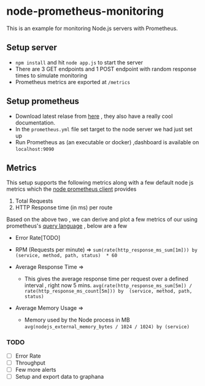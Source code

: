 # node-prometheus-monitoring

This is an example for monitoring Node.js servers with Prometheus.

## Setup server

* `npm install` and hit `node app.js` to start the server 
* There are 3 GET endpoints and 1 POST endpoint with random response times to simulate monitoring
* Prometheus metrics are exported at `/metrics`

## Setup prometheus
* Download latest relase from [here](https://prometheus.io/download/) , they also have a really cool documentation.
* In the `prometheus.yml` file set target to the node server we had just set up
* Run Prometheus as (an executable or docker) ,dashboard is available on `localhost:9090`


## Metrics

This setup supports the following metrics along with a few default node js metrics which the  [node prometheus client](https://github.com/siimon/prom-client) provides

1. Total Requests
2. HTTP Response time (in ms) per route

Based on the above two , we can derive and plot a few metrics of our using prometheus's [query language](https://prometheus.io/docs/prometheus/latest/querying/basics/) , below are a few

* Error Rate[TODO]
* RPM (Requests per minute) =>
```sum(rate(http_response_ms_sum[1m])) by (service, method, path, status)  * 60```

* Average Response Time =>
    - This gives the average response time per request over a defined interval , right now 5 mins.
    `avg(rate(http_response_ms_sum[5m]) / rate(http_response_ms_count[5m])) by  (service, method, path, status)`

* Average Memory Usage =>
    - Memory used by the Node process in MB
`avg(nodejs_external_memory_bytes / 1024 / 1024) by (service)`


### TODO
- [ ] Error Rate
- [ ] Throughput
- [ ] Few more alerts
- [ ] Setup and export data to graphana